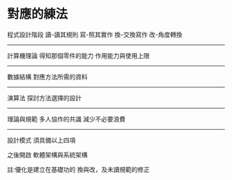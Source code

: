 # 對應的練法

程式設計階段
讀-讀其規則
寫-照其實作
換-交換寫作
改-角度轉換

---
計算機理論
得知那個零件的能力
作用能力與使用上限

---
數據結構
對應方法所需的資料

---
演算法
探討方法選擇的設計

---
理論與規範
多人協作的共識
減少不必要浪費

---
設計模式
須具備以上四項

之後開啟
軟體架構與系統架構

註:優化是建立在基礎功的 
換與改，及未讀規範的修正